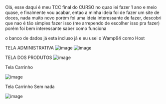Olá, esse daqui é meu TCC final do CURSO no quao iei fazer 1 ano e meio quase, e finalmente vou acabar, entao a minha ideia foi de fazer um site de doces, nada muito novo
porém foi uma ideia interessante de fazer, descobri que nao é tão simples fazer isso (me arrependo de escolher isso pra fazer) porém foi bem interessante saber como funciona 

o banco de dados já esta incluso já e eu usei o Wamp64 como Host

TELA ADMINISTRATIVA
![image](https://github.com/BrunoLCLopes/Tcc-Loja-Doces/assets/160807716/710c0701-886b-4732-9538-c5dfeab7a8bb)
![image](https://github.com/BrunoLCLopes/Tcc-Loja-Doces/assets/160807716/27755b17-a39b-4176-8a1d-38ed646e2124)

TELA DOS PRODUTOS
![image](https://github.com/BrunoLCLopes/Tcc-Loja-Doces/assets/160807716/2588b278-571e-47a1-9ddc-924988184681)

Tela Carrinho

![image](https://github.com/BrunoLCLopes/Tcc-Loja-Doces/assets/160807716/cbbb0acf-d8a3-4604-82f7-e0b78808e94c)

Tela Carrinho Sem nada


![image](https://github.com/BrunoLCLopes/Tcc-Loja-Doces/assets/160807716/51d45a5f-b1a7-4898-953f-d2ca03851c34)
